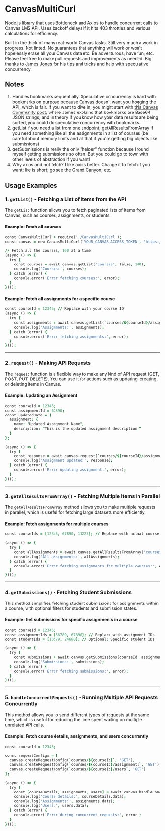 # CanvasMultiCurl
Node.js library that uses Bottleneck and Axios to handle concurrent calls to Canvas LMS API. Uses backoff delays if it hits 403 throttles and various calculations for efficiency.

Built in the thick of many real-world Canvas tasks. Still very much a work in progress. Not linted. No guarantees that anything will work or won't hopelessly erase all your Canvas data etc. Be adventurous; have fun; etc. Please feel free to make pull requests and improvements as needed. Big thanks to [James Jones](https://community.canvaslms.com/t5/user/viewprofilepage/user-id/105160) for his tips and tricks and help with speculative concurrency.

## Notes

1) Handles bookmarks sequentially. Speculative concurrency is hard with bookmarks on purpose because Canvas doesn't want you hogging the API, which is fair. If you want to dive in, you might start with [this Canvas Community post](https://community.canvaslms.com/t5/Canvas-Developers-Group/Submissions-API-not-returning-all-submissions/m-p/51725), where James explains that bookmarks are Base64 JSON strings, and in theory if you know how your data results are being sorted, you could do speculative concurrency with bookmarks.
2) getList if you need a list from one endpoint; getAllResultsFromArray if you need something like all the assignments in a list of courses (be careful about memory limits and all that if you're getting big objects like submissions)
3) getSubmissions is really the only "helper" function because I found myself getting submissions so often. But you could go to town with other levels of abstraction if you want!
4) Why axios and not fetch? I like axios better. Change it to fetch if you want; life is short; go see the Grand Canyon; etc.

## Usage Examples

### 1. **`getList()`** - Fetching a List of Items from the API
The `getList` function allows you to fetch paginated lists of items from Canvas, such as courses, assignments, or students.

#### Example: Fetch all courses
```j
const CanvasMultiCurl = require('./CanvasMultiCurl');
const canvas = new CanvasMultiCurl('YOUR_CANVAS_ACCESS_TOKEN', 'https://canvas.your-instance.com');

// Fetch all the courses, 100 at a time
(async () => {
  try {
    const courses = await canvas.getList('courses', false, 100);
    console.log('Courses:', courses);
  } catch (error) {
    console.error('Error fetching courses:', error);
  }
})();
```

#### Example: Fetch all assignments for a specific course
```j
const courseId = 12345; // Replace with your course ID
(async () => {
  try {
    const assignments = await canvas.getList(`courses/${courseId}/assignments`, false, 100);
    console.log('Assignments:', assignments);
  } catch (error) {
    console.error('Error fetching assignments:', error);
  }
})();
```

---

### 2. **`request()`** - Making API Requests
The `request` function is a flexible way to make any kind of API request (GET, POST, PUT, DELETE). You can use it for actions such as updating, creating, or deleting items in Canvas.

#### Example: Updating an Assignment
```j
const courseId = 12345;
const assignmentId = 67890;
const updatedData = {
  assignment: {
    name: "Updated Assignment Name",
    description: "This is the updated assignment description."
  }
};

(async () => {
  try {
    const response = await canvas.request(`courses/${courseId}/assignments/${assignmentId}`, 'PUT', updatedData, 'assignment');
    console.log('Assignment updated:', response);
  } catch (error) {
    console.error('Error updating assignment:', error);
  }
})();
```

---

### 3. **`getAllResultsFromArray()`** - Fetching Multiple Items in Parallel
The `getAllResultsFromArray` method allows you to make multiple requests in parallel, which is useful for fetching large datasets more efficiently.

#### Example: Fetch assignments for multiple courses
```j
const courseIds = [12345, 67890, 11223]; // Replace with actual course IDs

(async () => {
  try {
    const allAssignments = await canvas.getAllResultsFromArray('courses/<item>/assignments', courseIds, false, 100);
    console.log('All assignments:', allAssignments);
  } catch (error) {
    console.error('Error fetching assignments for multiple courses:', error);
  }
})();
```

---

### 4. **`getSubmissions()`** - Fetching Student Submissions
This method simplifies fetching student submissions for assignments within a course, with optional filters for students and submission states.

#### Example: Get submissions for specific assignments in a course
```j
const courseId = 12345;
const assignmentIds = [56789, 67890]; // Replace with assignment IDs
const studentIds = [13579, 24680]; // Optional: Specific student IDs

(async () => {
  try {
    const submissions = await canvas.getSubmissions(courseId, assignmentIds, studentIds);
    console.log('Submissions:', submissions);
  } catch (error) {
    console.error('Error fetching submissions:', error);
  }
})();
```

---

### 5. **`handleConcurrentRequests()`** - Running Multiple API Requests Concurrently
This method allows you to send different types of requests at the same time, which is useful for reducing the time spent waiting on multiple unrelated API calls.

#### Example: Fetch course details, assignments, and users concurrently
```j
const courseId = 12345;

const requestConfigs = [
  canvas.createRequestConfig(`courses/${courseId}`, 'GET'),                 // Fetch course details
  canvas.createRequestConfig(`courses/${courseId}/assignments`, 'GET'),     // Fetch all assignments in the course
  canvas.createRequestConfig(`courses/${courseId}/users`, 'GET')            // Fetch all users in the course
];

(async () => {
  try {
    const [courseDetails, assignments, users] = await canvas.handleConcurrentRequests(requestConfigs);
    console.log('Course details:', courseDetails.data);
    console.log('Assignments:', assignments.data);
    console.log('Users:', users.data);
  } catch (error) {
    console.error('Error during concurrent requests:', error);
  }
})();
```
